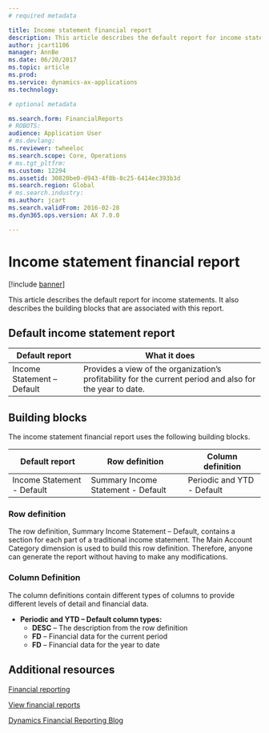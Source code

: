 ```yaml
---
# required metadata

title: Income statement financial report
description: This article describes the default report for income statements. It also describes the building blocks that are associated with this report. 
author: jcart1106
manager: AnnBe
ms.date: 06/20/2017
ms.topic: article
ms.prod: 
ms.service: dynamics-ax-applications
ms.technology: 

# optional metadata

ms.search.form: FinancialReports
# ROBOTS: 
audience: Application User
# ms.devlang: 
ms.reviewer: twheeloc
ms.search.scope: Core, Operations
# ms.tgt_pltfrm: 
ms.custom: 12294
ms.assetid: 30820be0-d943-4f8b-8c25-6414ec393b3d
ms.search.region: Global
# ms.search.industry: 
ms.author: jcart
ms.search.validFrom: 2016-02-28
ms.dyn365.ops.version: AX 7.0.0

---
```


# Income statement financial report

[!include [banner](../includes/banner.md)]

This article describes the default report for income statements. It also describes the building blocks that are associated with this report. 

Default income statement report
-------------------------------

| Default report             | What it does                                                                                              |
|----------------------------|-----------------------------------------------------------------------------------------------------------|
| Income Statement – Default | Provides a view of the organization’s profitability for the current period and also for the year to date. |

## Building blocks
The income statement financial report uses the following building blocks.

| Default report             | Row definition                     | Column definition          |
|----------------------------|------------------------------------|----------------------------|
| Income Statement - Default | Summary Income Statement - Default | Periodic and YTD - Default |

### Row definition

The row definition, Summary Income Statement – Default, contains a section for each part of a traditional income statement. The Main Account Category dimension is used to build this row definition. Therefore, anyone can generate the report without having to make any modifications.

### Column Definition

The column definitions contain different types of columns to provide different levels of detail and financial data.

-   **Periodic and YTD – Default column types:**
    -   **DESC** – The description from the row definition
    -   **FD** – Financial data for the current period
    -   **FD** – Financial data for the year to date



Additional resources
--------

[Financial reporting](financial-reporting-getting-started.md)

[View financial reports](view-financial-reports.md)

[Dynamics Financial Reporting Blog](http://blogs.msdn.com/b/dynamics_financial_reporting/)



